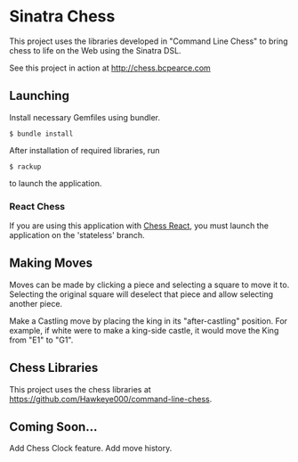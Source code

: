 # Sinatra Chess

This project uses the libraries developed in "Command Line Chess" to bring chess to life on the Web using the Sinatra DSL.

See this project in action at http://chess.bcpearce.com

## Launching

Install necessary Gemfiles using bundler.
```
$ bundle install
```
After installation of required libraries, run 
```
$ rackup
```
to launch the application. 

### React Chess

If you are using this application with [Chess React](https://github.com/bcpearce/chess-react), you must launch the application on the 'stateless' branch.

## Making Moves

Moves can be made by clicking a piece and selecting a square to move it to. Selecting the original square will deselect that piece and allow selecting another piece.  

Make a Castling move by placing the king in its "after-castling" position.  For example, if white were to make a king-side castle, it would move the King from "E1" to "G1".

## Chess Libraries

This project uses the chess libraries at https://github.com/Hawkeye000/command-line-chess.

## Coming Soon...

Add Chess Clock feature.
Add move history.  
